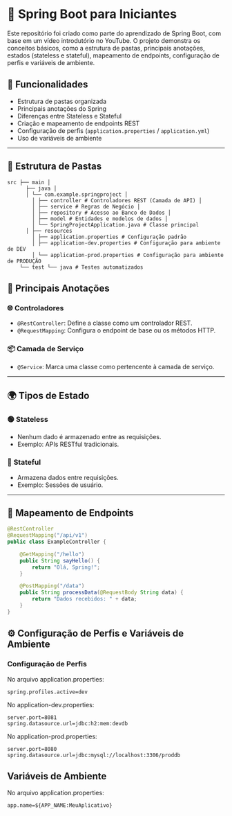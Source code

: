 # 🌱 Spring Boot para Iniciantes

Este repositório foi criado como parte do aprendizado de Spring Boot, com base em um vídeo introdutório no YouTube. O projeto demonstra os conceitos básicos, como a estrutura de pastas, principais anotações, estados (stateless e stateful), mapeamento de endpoints, configuração de perfis e variáveis de ambiente.

## 🚀 Funcionalidades
- Estrutura de pastas organizada
- Principais anotações do Spring
- Diferenças entre Stateless e Stateful
- Criação e mapeamento de endpoints REST
- Configuração de perfis (`application.properties` / `application.yml`)
- Uso de variáveis de ambiente

---

## 📂 Estrutura de Pastas
```
src ├── main │
      ├── java │
      │ └── com.example.springproject │
        │ ├── controller # Controladores REST (Camada de API) │
        │ ├── service # Regras de Negócio │
        │ ├── repository # Acesso ao Banco de Dados │
        │ ├── model # Entidades e modelos de dados │
        │ └── SpringProjectApplication.java # Classe principal 
      │ ├── resources 
        │ ├── application.properties # Configuração padrão 
        │ ├── application-dev.properties # Configuração para ambiente de DEV 
        │ └── application-prod.properties # Configuração para ambiente de PRODUÇÃO
    └── test └── java # Testes automatizados

```

## 🔖 Principais Anotações

### 🌐 **Controladores**
- `@RestController`: Define a classe como um controlador REST.
- `@RequestMapping`: Configura o endpoint de base ou os métodos HTTP.

### 📦 **Camada de Serviço**
- `@Service`: Marca uma classe como pertencente à camada de serviço.

---

## 🌍 Tipos de Estado

### 🟢 **Stateless**
- Nenhum dado é armazenado entre as requisições.
- Exemplo: APIs RESTful tradicionais.

### 🔵 **Stateful**
- Armazena dados entre requisições.
- Exemplo: Sessões de usuário.

---

## 🔀 Mapeamento de Endpoints

```java
@RestController
@RequestMapping("/api/v1")
public class ExampleController {

    @GetMapping("/hello")
    public String sayHello() {
        return "Olá, Spring!";
    }

    @PostMapping("/data")
    public String processData(@RequestBody String data) {
        return "Dados recebidos: " + data;
    }
}
```

## ⚙️ Configuração de Perfis e Variáveis de Ambiente

### Configuração de Perfis

No arquivo application.properties:
```
spring.profiles.active=dev
```

No application-dev.properties:
```
server.port=8081
spring.datasource.url=jdbc:h2:mem:devdb
```

No application-prod.properties:
```
server.port=8080
spring.datasource.url=jdbc:mysql://localhost:3306/proddb
```

## Variáveis de Ambiente

No arquivo application.properties:
```
app.name=${APP_NAME:MeuAplicativo}
```

